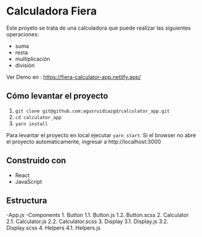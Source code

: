 # Calculadora Fiera
Este proyeto se trata de una calculadora que puede realizar las siguientes operaciones:
- suma
- resta
- multiplicación
- división

Ver Demo en : https://fiera-calculator-app.netlify.app/

## Cómo levantar el proyecto

1. `git clone git@github.com:agusruidiazgd/calculator_app.git`
2. `cd calculator_app`
2. `yarn install`

Para levantar el proyecto en local ejecutar `yarn start`. 
Si el browser no abre el proyecto automáticamente, ingresar a http://localhost:3000

## Construido con
- React 
- JavaScript

## Estructura
-App.js
-Components
    1. Button
    1.1. Button.js
    1.2. Button.scss
    2. Calculator
    2.1. Calculator.js
    2.2. Calculator.scss
    3. Display
    3.1. Display.js
    3.2. Display.scss
    4. Helpers
    4.1. Helpers.js 
